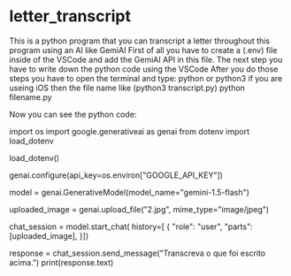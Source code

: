 # letter_transcript
This is a python program that you can transcript a letter throughout this program using an AI like GemiAI 
First of all you have to create a (.env) file inside of the VSCode and add the GemiAI API in this file.
The next step you have to write down the python code using the VSCode
After you do those steps you have to open the terminal and type: python or python3 if you are useing iOS then the file name like (python3 transcript.py) python filename.py

Now you can see the python code: 

import os
import google.generativeai as genai
from dotenv import load_dotenv

load_dotenv()

genai.configure(api_key=os.environ["GOOGLE_API_KEY"])

model = genai.GenerativeModel(model_name="gemini-1.5-flash")

uploaded_image = genai.upload_file("2.jpg", mime_type="image/jpeg")

chat_session = model.start_chat(
    history=[
        {
            "role": "user",
            "parts": [uploaded_image],
        }])

response = chat_session.send_message("Transcreva o que foi escrito acima.")
print(response.text)

